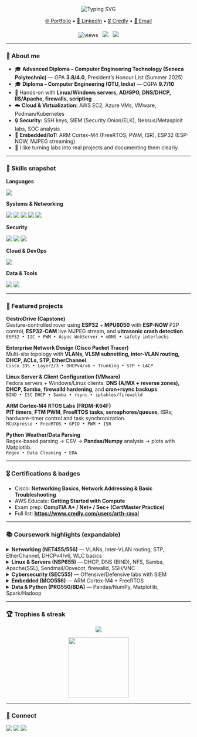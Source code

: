 <!-- HERO -->
<p align="center">
  <img src="https://readme-typing-svg.herokuapp.com?size=28&duration=3200&color=36BCF7&center=true&vCenter=true&width=780&lines=Hi%2C+I'm+Arth+Raval+%F0%9F%91%8B;Computer+Engineering+Technology+%40+Seneca;Networking+%7C+Cybersecurity+%7C+Embedded+Systems;Linux%2FWindows+Servers+%7C+AWS+%7C+Azure;Always+learning+and+building+%F0%9F%9A%80" alt="Typing SVG" />
</p>

<p align="center">
  <a href="https://arthraval.vercel.app/">🌐 Portfolio</a> •
  <a href="https://www.linkedin.com/in/arthraval">💼 LinkedIn</a> •
  <a href="https://www.credly.com/users/arth-raval">🎖 Credly</a> •
  <a href="mailto:rarth73@gmail.com">📧 Email</a>
</p>

<p align="center">
  <img src="https://komarev.com/ghpvc/?username=arthraval&label=Profile%20views&style=flat" alt="views" />
  &nbsp;
  <img src="https://img.shields.io/badge/Seneca-Computer%20Engineering%20Technology-red" />
  &nbsp;
  <img src="https://img.shields.io/badge/President’s%20Honour%20List-Summer%202025-2ea44f" />
</p>

---

### 👋 About me
- 🎓 **Advanced Diploma – Computer Engineering Technology (Seneca Polytechnic)** — GPA **3.8/4.0**, President’s Honour List (Summer 2025)  
- 🎓 **Diploma – Computer Engineering (GTU, India)** — CGPA **9.7/10**  
- 🔧 Hands-on with **Linux/Windows servers, AD/GPO, DNS/DHCP, IIS/Apache, firewalls, scripting**  
- ☁️ **Cloud & Virtualization:** AWS EC2, Azure VMs, VMware, Podman/Kubernetes  
- 🔒 **Security:** SSH keys, SIEM (Security Onion/ELK), Nessus/Metasploit labs, SOC analysis  
- 🤖 **Embedded/IoT:** ARM Cortex-M4 (FreeRTOS, PWM, ISR), ESP32 (ESP-NOW, MJPEG streaming)  
- 🧪 I like turning labs into real projects and documenting them clearly.

---

### 🧰 Skills snapshot
**Languages**
<p>
  <img src="https://skillicons.dev/icons?i=c,cpp,cs,python,bash,php,mysql" />
</p>

**Systems & Networking**
<p>
  <img src="https://img.shields.io/badge/Windows%20Server-2019%2F2022-0078D6?logo=windows&logoColor=white&labelColor=101010" />
  <img src="https://img.shields.io/badge/Linux-Fedora%20%7C%20Ubuntu-333333?logo=linux&logoColor=white&labelColor=101010" />
  <img src="https://img.shields.io/badge/Services-DHCP%20%7C%20DNS%20%7C%20IIS%20%7C%20Apache-2E86C1?labelColor=101010" />
  <img src="https://img.shields.io/badge/Directory-Active%20Directory%20%7C%20GPO-6C3483?labelColor=101010" />
  <img src="https://img.shields.io/badge/Tools-Wireshark%20%7C%20Packet%20Tracer-117A65?labelColor=101010" />
</p>

**Security**
<p>
  <img src="https://img.shields.io/badge/SIEM-Security%20Onion%20%7C%20ELK-5D6D7E?labelColor=101010" />
  <img src="https://img.shields.io/badge/Pentesting-Nmap%20%7C%20Metasploit%20%7C%20Nessus-922B21?labelColor=101010" />
  <img src="https://img.shields.io/badge/Access-SSH%20keys%20%7C%20VPN%20%7C%20PKI-1F618D?labelColor=101010" />
</p>

**Cloud & DevOps**
<p>
  <img src="https://skillicons.dev/icons?i=aws,azure,git,github,docker,kubernetes,linux" />
</p>

**Data & Tools**
<p>
  <img src="https://img.shields.io/badge/Python-Pandas%20%7C%20NumPy%20%7C%20Matplotlib-111?labelColor=101010" />
  <img src="https://img.shields.io/badge/Big%20Data-Spark%20%7C%20Hadoop-7D3C98?labelColor=101010" />
</p>

---

### 🚀 Featured projects

**GestroDrive (Capstone)**  
Gesture-controlled rover using **ESP32** + **MPU6050** with **ESP-NOW** P2P control, **ESP32-CAM** live MJPEG stream, and **ultrasonic crash detection**.  
`ESP32 • I2C • PWM • Async WebServer • mDNS • safety interlocks`

**Enterprise Network Design (Cisco Packet Tracer)**  
Multi-site topology with **VLANs, VLSM subnetting, inter-VLAN routing, DHCP, ACLs, STP, EtherChannel**.  
`Cisco IOS • Layer2/3 • DHCPv4/v6 • Trunking • STP • LACP`

**Linux Server & Client Configuration (VMware)**  
Fedora servers + Windows/Linux clients: **DNS (A/MX + reverse zones), DHCP, Samba**, **firewalld hardening**, and **cron+rsync backups**.  
`BIND • ISC DHCP • Samba • rsync • iptables/firewalld`

**ARM Cortex-M4 RTOS Labs (FRDM-K64F)**  
**PIT timers**, **FTM PWM**, **FreeRTOS tasks**, **semaphores/queues**, ISRs; hardware-timer control and task synchronization.  
`MCUXpresso • FreeRTOS • GPIO • PWM • ISR`

**Python Weather/Data Parsing**  
Regex-based parsing → CSV → **Pandas/Numpy** analysis → plots with Matplotlib.  
`Regex • Data Cleaning • EDA`

---

### 🎖 Certifications & badges
- Cisco: **Networking Basics**, **Network Addressing & Basic Troubleshooting**  
- AWS Educate: **Getting Started with Compute**  
- Exam prep: **CompTIA A+ / Net+ / Sec+ (CertMaster Practice)**  
- Full list: **https://www.credly.com/users/arth-raval**

---

### 📚 Coursework highlights (expandable)
<details>
<summary><b>Networking (NET455/556)</b> — VLANs, Inter-VLAN routing, STP, EtherChannel, DHCPv4/v6, WLC basics</summary>
• Cisco IOS configuration (SVIs, trunks, port security)  
• VLSM addressing, IPv6 (SLAAC/stateful/stateless DHCPv6)  
• DHCP scopes/exclusions, DNS zones/records, IIS hosting + firewall rules  
</details>

<details>
<summary><b>Linux & Servers (NSP655)</b> — DHCP, DNS (BIND), NFS, Samba, Apache(SSL), Sendmail/Dovecot, firewalld, SSH/VNC</summary>
• VMware lab environment, static/NAT networking, autofs, backup with tar/rsync/cron  
• JetDirect printing, Podman containers, AWS EC2 fundamentals  
</details>

<details>
<summary><b>Cybersecurity (SEC555)</b> — Offensive/Defensive labs with SIEM</summary>
• Tools: **Nmap, Metasploit, Nessus, Security Onion (Zeek/Suricata/ELK), Sysmon**  
• Topics: vuln scanning, CVSS/CVEs, C2 beacons, persistence, IR lifecycle  
</details>

<details>
<summary><b>Embedded (MCO556)</b> — ARM Cortex-M4 + FreeRTOS</summary>
• **PIT, FTM PWM, ISRs**, tasks/priorities, semaphores/queues/event groups, MCUXpresso debugging  
</details>

<details>
<summary><b>Data & Python (PRG550/BDA)</b> — Pandas/NumPy, Matplotlib, Spark/Hadoop</summary>
• Regex parsing, CSV automation, basic ML concepts, lakehouse & NoSQL overview  
</details>

---

### 🏆 Trophies & streak
<p align="center">
  <img src="https://github-profile-trophy.vercel.app/?username=arthraval&theme=flat&no-frame=true&no-bg=true&margin-w=10" />
</p>

<p align="center">
  <img src="https://github-readme-streak-stats.herokuapp.com/?user=arthraval&theme=tokyonight" height="165" />
</p>

---

### 🤝 Connect
<p>
  <a href="https://www.linkedin.com/in/arthraval"><img src="https://img.shields.io/badge/LinkedIn-Arth%20Raval-0A66C2?logo=linkedin&logoColor=white" /></a>
  <a href="mailto:rarth73@gmail.com"><img src="https://img.shields.io/badge/Email-rarth73%40gmail.com-EA4335?logo=gmail&logoColor=white" /></a>
  <a href="https://www.credly.com/users/arth-raval"><img src="https://img.shields.io/badge/Credly-Badges-F6C915?logo=credly&logoColor=black" /></a>
</p>
